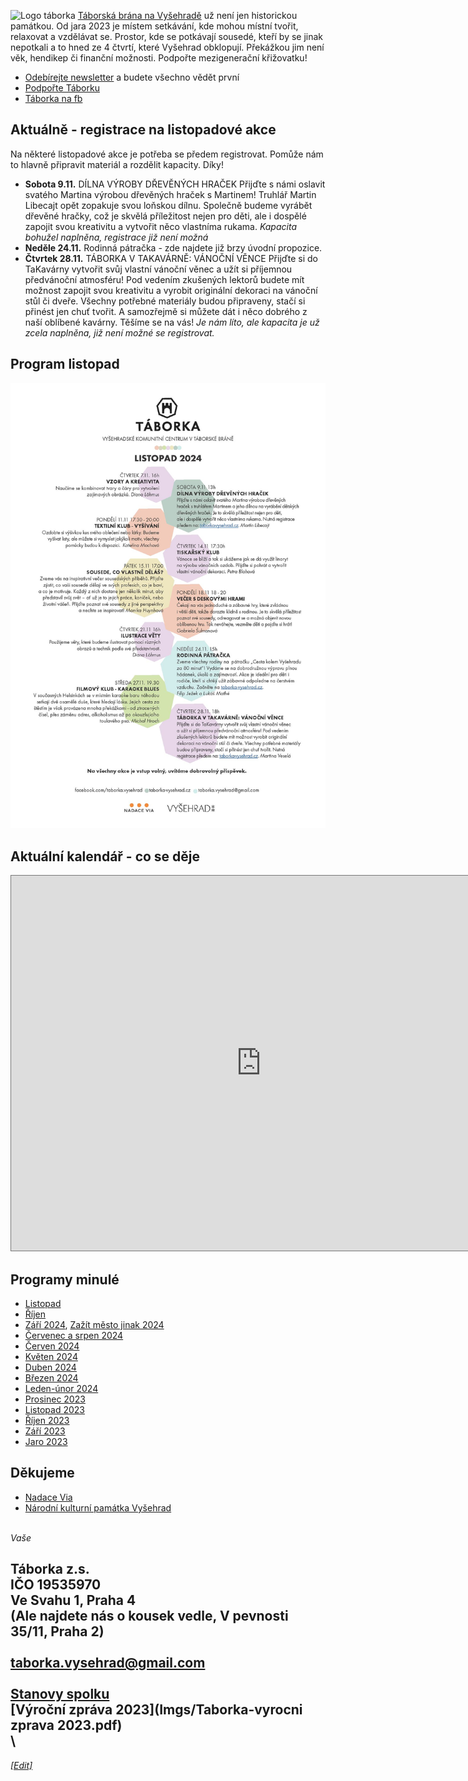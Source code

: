 ![Logo táborka](Táborka-logo.png "logo taborka")
[Táborská brána na Vyšehradě](https://mapy.cz/s/kupodozeju) už není jen historickou památkou. Od jara 2023 je místem setkávání, kde mohou místní tvořit, relaxovat a vzdělávat se. Prostor, kde se potkávají sousedé, kteří by se jinak nepotkali a to hned ze 4 čtvrtí, které Vyšehrad obklopují. Překážkou jim není věk, hendikep či finanční možnosti. Podpořte mezigenerační křižovatku!

* [Odebírejte newsletter](https://dashboard.mailerlite.com/forms/349654/86367320907187267/share) a budete všechno vědět první
* [Podpořte Táborku](https://www.darujme.cz/taborka)
* [Táborka na fb](https://www.facebook.com/taborka.vysehrad)

## Aktuálně - registrace na listopadové akce
Na některé listopadové akce je potřeba se předem registrovat. Pomůže nám to hlavně připravit materiál a rozdělit kapacity. Díky!

* **Sobota 9.11.** DÍLNA VÝROBY DŘEVĚNÝCH HRAČEK
  Přijďte s námi oslavit svatého Martina výrobou dřevěných hraček s Martinem! Truhlář Martin Libecajt opět zopakuje svou loňskou dílnu. Společně budeme vyrábět dřevěné hračky, což je skvělá příležitost nejen pro děti, ale i dospělé zapojit svou kreativitu a vytvořit něco vlastníma rukama. 
*Kapacita bohužel naplněna, registrace již není možná*
* **Neděle 24.11.** Rodinná pátračka - zde najdete již brzy úvodní propozice.
* **Čtvrtek 28.11.** TÁBORKA V TAKAVÁRNĚ: VÁNOČNÍ VĚNCE
  Přijďte si do TaKavárny vytvořit svůj vlastní vánoční věnec a užít si příjemnou předvánoční atmosféru! Pod vedením zkušených lektorů budete mít možnost zapojit svou kreativitu a vyrobit originální dekoraci na vánoční stůl či dveře. Všechny potřebné materiály budou připraveny, stačí si přinést jen chuť tvořit. A samozřejmě si můžete dát i něco dobrého z naší oblíbené kavárny. Těšíme se na vás! 
*Je nám líto, ale kapacita je už zcela naplněna, již není možné se registrovat.*

## Program listopad
![program aktualni](Programy/Taborka-2024-11.jpg)

## Aktuální kalendář - co se děje
<iframe src="https://calendar.google.com/calendar/embed?height=600&wkst=2&ctz=Europe%2FPrague&bgcolor=%23ffffff&showCalendars=0&src=dGFib3JrYS52eXNlaHJhZEBnbWFpbC5jb20&color=%23F6BF26" style="border:solid 1px #777" width="800" height="600" frameborder="0" scrolling="no"></iframe>

## Programy minulé
* [Listopad](Programy/Taborka-2024-11.pdf)
* [Říjen](Programy/Taborka-2024-10rijen.pdf)
* [Září 2024](Programy/Taborka-2024-09.pdf), [Zažít město jinak 2024](Imgs/Plakat_ZMJ.png)
* [Červenec a srpen 2024](Programy/Taborka-2024-0708.jpg)
* [Červen 2024](Programy/Taborka-2024-06.pdf )
* [Květen 2024](Programy/Taborka-2024-05.pdf )
* [Duben 2024](Programy/Taborka-DUBEN-2024.pdf )
* [Březen 2024](Programy/Taborka-BŘEZEN-2024-v2d.pdf)
* [Leden-únor 2024](Programy/Taborka-A4-plakat-ledenunor.pdf)
* [Prosinec 2023](Programy/Taborka-2023-12.jpg)
* [Listopad 2023](Programy/Taborka-2023-11.jpg)
* [Říjen 2023](Programy/Taborka-2023-10rijen.pdf)
* [Září 2023](Programy/Taborka-2023-09zari.pdf)
* [Jaro 2023](Programy/Taborka-2023-05PrvniJaro.jpg)

## Děkujeme
*  [Nadace Via](https://www.nadacevia.cz/)
*  [Národní kulturní památka Vyšehrad](https://www.praha-vysehrad.cz/cs)

\
*Vaše*

Táborka z.s.\
IČO 19535970 \
Ve Svahu 1, Praha 4 \
(Ale najdete nás o kousek vedle, V pevnosti 35/11, Praha 2)\
\
[taborka.vysehrad@gmail.com](mailto:taborka.vysehrad@gmail.com)\
\
[Stanovy spolku](Imgs/Taborka-stanovy.pdf)\
[Výroční zpráva 2023](Imgs/Taborka-vyrocni zprava 2023.pdf)\
\
---
*[[Edit]](https://github.com/filip-jezek/taborka_cz)*
